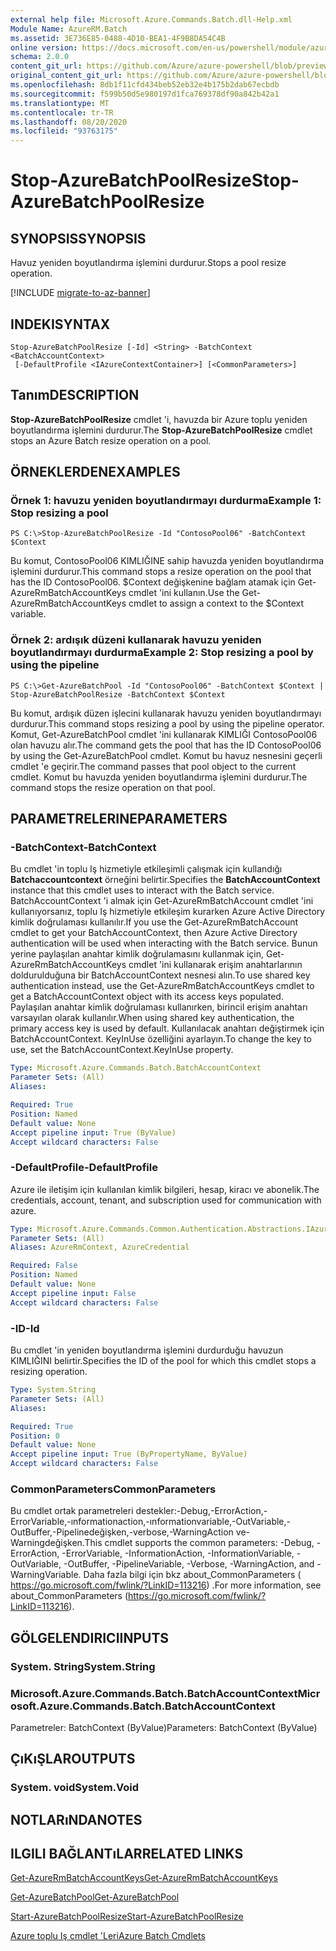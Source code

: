 ```yaml
---
external help file: Microsoft.Azure.Commands.Batch.dll-Help.xml
Module Name: AzureRM.Batch
ms.assetid: 3E736E85-0488-4D10-BEA1-4F9B8DA54C4B
online version: https://docs.microsoft.com/en-us/powershell/module/azurerm.batch/stop-azurebatchpoolresize
schema: 2.0.0
content_git_url: https://github.com/Azure/azure-powershell/blob/preview/src/ResourceManager/AzureBatch/Commands.Batch/help/Stop-AzureBatchPoolResize.md
original_content_git_url: https://github.com/Azure/azure-powershell/blob/preview/src/ResourceManager/AzureBatch/Commands.Batch/help/Stop-AzureBatchPoolResize.md
ms.openlocfilehash: 8db1f11cfd434beb52eb32e4b175b2dab67ecbdb
ms.sourcegitcommit: f599b50d5e980197d1fca769378df90a842b42a1
ms.translationtype: MT
ms.contentlocale: tr-TR
ms.lasthandoff: 08/20/2020
ms.locfileid: "93763175"
---
```

# <span data-ttu-id="991bc-101">Stop-AzureBatchPoolResize</span><span class="sxs-lookup"><span data-stu-id="991bc-101">Stop-AzureBatchPoolResize</span></span>

## <span data-ttu-id="991bc-102">SYNOPSIS</span><span class="sxs-lookup"><span data-stu-id="991bc-102">SYNOPSIS</span></span>
<span data-ttu-id="991bc-103">Havuz yeniden boyutlandırma işlemini durdurur.</span><span class="sxs-lookup"><span data-stu-id="991bc-103">Stops a pool resize operation.</span></span>

[!INCLUDE [migrate-to-az-banner](../../includes/migrate-to-az-banner.md)]

## <span data-ttu-id="991bc-104">INDEKI</span><span class="sxs-lookup"><span data-stu-id="991bc-104">SYNTAX</span></span>

```
Stop-AzureBatchPoolResize [-Id] <String> -BatchContext <BatchAccountContext>
 [-DefaultProfile <IAzureContextContainer>] [<CommonParameters>]
```

## <span data-ttu-id="991bc-105">Tanım</span><span class="sxs-lookup"><span data-stu-id="991bc-105">DESCRIPTION</span></span>
<span data-ttu-id="991bc-106">**Stop-AzureBatchPoolResize** cmdlet 'i, havuzda bir Azure toplu yeniden boyutlandırma işlemini durdurur.</span><span class="sxs-lookup"><span data-stu-id="991bc-106">The **Stop-AzureBatchPoolResize** cmdlet stops an Azure Batch resize operation on a pool.</span></span>

## <span data-ttu-id="991bc-107">ÖRNEKLERDEN</span><span class="sxs-lookup"><span data-stu-id="991bc-107">EXAMPLES</span></span>

### <span data-ttu-id="991bc-108">Örnek 1: havuzu yeniden boyutlandırmayı durdurma</span><span class="sxs-lookup"><span data-stu-id="991bc-108">Example 1: Stop resizing a pool</span></span>
```
PS C:\>Stop-AzureBatchPoolResize -Id "ContosoPool06" -BatchContext $Context
```

<span data-ttu-id="991bc-109">Bu komut, ContosoPool06 KIMLIĞINE sahip havuzda yeniden boyutlandırma işlemini durdurur.</span><span class="sxs-lookup"><span data-stu-id="991bc-109">This command stops a resize operation on the pool that has the ID ContosoPool06.</span></span>
<span data-ttu-id="991bc-110">$Context değişkenine bağlam atamak için Get-AzureRmBatchAccountKeys cmdlet 'ini kullanın.</span><span class="sxs-lookup"><span data-stu-id="991bc-110">Use the Get-AzureRmBatchAccountKeys cmdlet to assign a context to the $Context variable.</span></span>

### <span data-ttu-id="991bc-111">Örnek 2: ardışık düzeni kullanarak havuzu yeniden boyutlandırmayı durdurma</span><span class="sxs-lookup"><span data-stu-id="991bc-111">Example 2: Stop resizing a pool by using the pipeline</span></span>
```
PS C:\>Get-AzureBatchPool -Id "ContosoPool06" -BatchContext $Context | Stop-AzureBatchPoolResize -BatchContext $Context
```

<span data-ttu-id="991bc-112">Bu komut, ardışık düzen işlecini kullanarak havuzu yeniden boyutlandırmayı durdurur.</span><span class="sxs-lookup"><span data-stu-id="991bc-112">This command stops resizing a pool by using the pipeline operator.</span></span>
<span data-ttu-id="991bc-113">Komut, Get-AzureBatchPool cmdlet 'ini kullanarak KIMLIĞI ContosoPool06 olan havuzu alır.</span><span class="sxs-lookup"><span data-stu-id="991bc-113">The command gets the pool that has the ID ContosoPool06 by using the Get-AzureBatchPool cmdlet.</span></span>
<span data-ttu-id="991bc-114">Komut bu havuz nesnesini geçerli cmdlet 'e geçirir.</span><span class="sxs-lookup"><span data-stu-id="991bc-114">The command passes that pool object to the current cmdlet.</span></span>
<span data-ttu-id="991bc-115">Komut bu havuzda yeniden boyutlandırma işlemini durdurur.</span><span class="sxs-lookup"><span data-stu-id="991bc-115">The command stops the resize operation on that pool.</span></span>

## <span data-ttu-id="991bc-116">PARAMETRELERINE</span><span class="sxs-lookup"><span data-stu-id="991bc-116">PARAMETERS</span></span>

### <span data-ttu-id="991bc-117">-BatchContext</span><span class="sxs-lookup"><span data-stu-id="991bc-117">-BatchContext</span></span>
<span data-ttu-id="991bc-118">Bu cmdlet 'in toplu Iş hizmetiyle etkileşimli çalışmak için kullandığı **Batchaccountcontext** örneğini belirtir.</span><span class="sxs-lookup"><span data-stu-id="991bc-118">Specifies the **BatchAccountContext** instance that this cmdlet uses to interact with the Batch service.</span></span>
<span data-ttu-id="991bc-119">BatchAccountContext 'i almak için Get-AzureRmBatchAccount cmdlet 'ini kullanıyorsanız, toplu Iş hizmetiyle etkileşim kurarken Azure Active Directory kimlik doğrulaması kullanılır.</span><span class="sxs-lookup"><span data-stu-id="991bc-119">If you use the Get-AzureRmBatchAccount cmdlet to get your BatchAccountContext, then Azure Active Directory authentication will be used when interacting with the Batch service.</span></span> <span data-ttu-id="991bc-120">Bunun yerine paylaşılan anahtar kimlik doğrulamasını kullanmak için, Get-AzureRmBatchAccountKeys cmdlet 'ini kullanarak erişim anahtarlarının doldurulduğuna bir BatchAccountContext nesnesi alın.</span><span class="sxs-lookup"><span data-stu-id="991bc-120">To use shared key authentication instead, use the Get-AzureRmBatchAccountKeys cmdlet to get a BatchAccountContext object with its access keys populated.</span></span> <span data-ttu-id="991bc-121">Paylaşılan anahtar kimlik doğrulaması kullanırken, birincil erişim anahtarı varsayılan olarak kullanılır.</span><span class="sxs-lookup"><span data-stu-id="991bc-121">When using shared key authentication, the primary access key is used by default.</span></span> <span data-ttu-id="991bc-122">Kullanılacak anahtarı değiştirmek için BatchAccountContext. KeyInUse özelliğini ayarlayın.</span><span class="sxs-lookup"><span data-stu-id="991bc-122">To change the key to use, set the BatchAccountContext.KeyInUse property.</span></span>

```yaml
Type: Microsoft.Azure.Commands.Batch.BatchAccountContext
Parameter Sets: (All)
Aliases:

Required: True
Position: Named
Default value: None
Accept pipeline input: True (ByValue)
Accept wildcard characters: False
```

### <span data-ttu-id="991bc-123">-DefaultProfile</span><span class="sxs-lookup"><span data-stu-id="991bc-123">-DefaultProfile</span></span>
<span data-ttu-id="991bc-124">Azure ile iletişim için kullanılan kimlik bilgileri, hesap, kiracı ve abonelik.</span><span class="sxs-lookup"><span data-stu-id="991bc-124">The credentials, account, tenant, and subscription used for communication with azure.</span></span>

```yaml
Type: Microsoft.Azure.Commands.Common.Authentication.Abstractions.IAzureContextContainer
Parameter Sets: (All)
Aliases: AzureRmContext, AzureCredential

Required: False
Position: Named
Default value: None
Accept pipeline input: False
Accept wildcard characters: False
```

### <span data-ttu-id="991bc-125">-ID</span><span class="sxs-lookup"><span data-stu-id="991bc-125">-Id</span></span>
<span data-ttu-id="991bc-126">Bu cmdlet 'in yeniden boyutlandırma işlemini durdurduğu havuzun KIMLIĞINI belirtir.</span><span class="sxs-lookup"><span data-stu-id="991bc-126">Specifies the ID of the pool for which this cmdlet stops a resizing operation.</span></span>

```yaml
Type: System.String
Parameter Sets: (All)
Aliases:

Required: True
Position: 0
Default value: None
Accept pipeline input: True (ByPropertyName, ByValue)
Accept wildcard characters: False
```

### <span data-ttu-id="991bc-127">CommonParameters</span><span class="sxs-lookup"><span data-stu-id="991bc-127">CommonParameters</span></span>
<span data-ttu-id="991bc-128">Bu cmdlet ortak parametreleri destekler:-Debug,-ErrorAction,-ErrorVariable,-ınformationaction,-ınformationvariable,-OutVariable,-OutBuffer,-Pipelinedeğişken,-verbose,-WarningAction ve-Warningdeğişken.</span><span class="sxs-lookup"><span data-stu-id="991bc-128">This cmdlet supports the common parameters: -Debug, -ErrorAction, -ErrorVariable, -InformationAction, -InformationVariable, -OutVariable, -OutBuffer, -PipelineVariable, -Verbose, -WarningAction, and -WarningVariable.</span></span> <span data-ttu-id="991bc-129">Daha fazla bilgi için bkz about_CommonParameters ( https://go.microsoft.com/fwlink/?LinkID=113216) .</span><span class="sxs-lookup"><span data-stu-id="991bc-129">For more information, see about_CommonParameters (https://go.microsoft.com/fwlink/?LinkID=113216).</span></span>

## <span data-ttu-id="991bc-130">GÖLGELENDIRICI</span><span class="sxs-lookup"><span data-stu-id="991bc-130">INPUTS</span></span>

### <span data-ttu-id="991bc-131">System. String</span><span class="sxs-lookup"><span data-stu-id="991bc-131">System.String</span></span>

### <span data-ttu-id="991bc-132">Microsoft.Azure.Commands.Batch.BatchAccountContext</span><span class="sxs-lookup"><span data-stu-id="991bc-132">Microsoft.Azure.Commands.Batch.BatchAccountContext</span></span>
<span data-ttu-id="991bc-133">Parametreler: BatchContext (ByValue)</span><span class="sxs-lookup"><span data-stu-id="991bc-133">Parameters: BatchContext (ByValue)</span></span>

## <span data-ttu-id="991bc-134">ÇıKıŞLAR</span><span class="sxs-lookup"><span data-stu-id="991bc-134">OUTPUTS</span></span>

### <span data-ttu-id="991bc-135">System. void</span><span class="sxs-lookup"><span data-stu-id="991bc-135">System.Void</span></span>

## <span data-ttu-id="991bc-136">NOTLARıNDA</span><span class="sxs-lookup"><span data-stu-id="991bc-136">NOTES</span></span>

## <span data-ttu-id="991bc-137">ILGILI BAĞLANTıLAR</span><span class="sxs-lookup"><span data-stu-id="991bc-137">RELATED LINKS</span></span>

[<span data-ttu-id="991bc-138">Get-AzureRmBatchAccountKeys</span><span class="sxs-lookup"><span data-stu-id="991bc-138">Get-AzureRmBatchAccountKeys</span></span>](./Get-AzureRmBatchAccountKeys.md)

[<span data-ttu-id="991bc-139">Get-AzureBatchPool</span><span class="sxs-lookup"><span data-stu-id="991bc-139">Get-AzureBatchPool</span></span>](./Get-AzureBatchPool.md)

[<span data-ttu-id="991bc-140">Start-AzureBatchPoolResize</span><span class="sxs-lookup"><span data-stu-id="991bc-140">Start-AzureBatchPoolResize</span></span>](./Start-AzureBatchPoolResize.md)

[<span data-ttu-id="991bc-141">Azure toplu Iş cmdlet 'Leri</span><span class="sxs-lookup"><span data-stu-id="991bc-141">Azure Batch Cmdlets</span></span>](./AzureRM.Batch.md)


